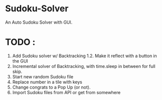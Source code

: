 # Sudoku-Solver
An Auto Sudoku Solver with GUI.


# TODO :

1. Add Sudoku solver w/ Backtracking
1.2. Make it reflect with a button in the GUI 
2. Incremental solver of Backtracking, with time.sleep in between for full skip.
3. Start new random Sudoku file
4. Replace number in a tile with keys
5. Change congrats to a Pop Up (or not).
6. Import Sudoku files from API or get from somewhere